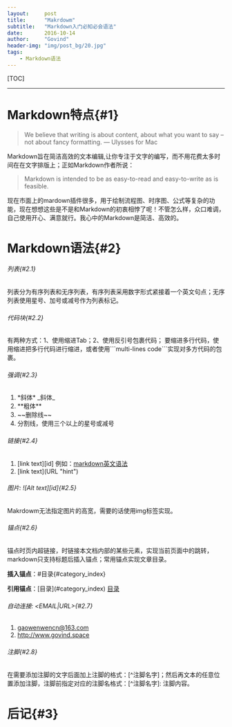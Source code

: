 ```yaml
---
layout:     post
title:      "Makrdowm"
subtitle:   "Markdown入门必知必会语法"
date:       2016-10-14
author:     "Govind"
header-img: "img/post_bg/20.jpg"
tags:
    - Markdown语法
---
```


[TOC]

---


# Markdown特点{#1}
>We believe that writing is about content, about what you want to say – not about fancy formatting.       — Ulysses for Mac

Markdown旨在简洁高效的文本编辑,让你专注于文字的编写，而不用花费太多时间在在文字排版上；正如Markdown作者所说：

>Markdown is intended to be as easy-to-read and easy-to-write as is feasible.

现在市面上的mardown插件很多，用于绘制流程图、时序图、公式等复杂的功能，现在想想这些是不是和Markdown的初衷相悖了呢！不管怎么样，众口难调，自己使用开心、满意就行。我心中的Markdown是简洁、高效的。

# Markdown语法{#2}

###### 列表{#2.1}
  列表分为有序列表和无序列表，有序列表采用数字形式紧接着一个英文句点；无序列表使用星号、加号或减号作为列表标记。
###### 代码块{#2.2}
有两种方式：1、使用缩进Tab；2、使用反引号包裹代码；
要缩进多行代码，使用缩进把多行代码进行缩进，或者使用\`\`\`multi-lines code\`\`\`实现对多方代码的包裹。
###### 强调{#2.3}
  1. \*斜体\*  \_斜体\_
  2. \*\*粗体\*\*
  3. \~\~删除线\~\~
  4. 分割线，使用三个以上的星号或减号

###### 链接{#2.4}
  1. [link text][id] 例如：[markdown英文语法][1]
  2. \[link text\]\(URL "hint"\)

###### 图片: ![Alt text][id]{#2.5}
Makrdowm无法指定图片的高宽，需要的话使用img标签实现。

###### 锚点{#2.6}
  锚点时页内超链接，时链接本文档内部的某些元素，实现当前页面中的跳转，markdown只支持标题后插入锚点；常用锚点实现文章目录。

  **插入锚点**：\#目录{#category_index}

  **引用锚点**：\[目录\]\(#category_index\)
  [目录](#0)

###### 自动连接: &lt;EMAIL|URL&gt;{#2.7}
  1. <gaowenwencn@163.com>
  2. <http://www.govind.space>

###### 注脚{#2.8}
在需要添加注脚的文字后面加上注脚的格式：\[\^注脚名字\]；然后再文本的任意位置添加注脚，注脚前指定对应的注脚名格式：\[\^注脚名字\]: 注脚内容。


# 后记{#3}


[1]: http://daringfireball.net/projects/markdown/syntax          "markdown英文语法"
[2]: http://wowubuntu.com/markdown/#list "markdown中文语法"
[3]: www.govind.space/img/home_bg/20.jpg "网站图片引用"

